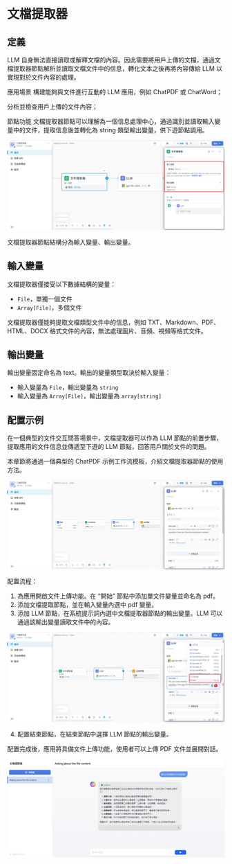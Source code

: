 # 文檔提取器

## 定義

LLM 自身無法直接讀取或解釋文檔的內容。因此需要將用戶上傳的文檔，通過文檔提取器節點解析並讀取文檔文件中的信息，轉化文本之後再將內容傳給 LLM 以實現對於文件內容的處理。

應用場景
構建能夠與文件進行互動的 LLM 應用，例如 ChatPDF 或 ChatWord；

分析並檢查用戶上傳的文件內容；

節點功能
文檔提取器節點可以理解為一個信息處理中心，通過識別並讀取輸入變量中的文件，提取信息後並轉化為 string 類型輸出變量，供下遊節點調用。

![doc-extractor](/工作流程/節點說明/images/doc-extractor.png)

文檔提取器節點結構分為輸入變量、輸出變量。

## 輸入變量

文檔提取器僅接受以下數據結構的變量：

- ```File```，單獨一個文件
- ```Array[File]```，多個文件

文檔提取器僅能夠提取文檔類型文件中的信息，例如 TXT、Markdown、PDF、HTML、DOCX 格式文件的內容，無法處理圖片、音頻、視頻等格式文件。

## 輸出變量

輸出變量固定命名為 text。輸出的變量類型取決於輸入變量：

- 輸入變量為 ```File```，輸出變量為 ```string```
- 輸入變量為 ```Array[File]```，輸出變量為 ```array[string]```

## 配置示例

在一個典型的文件交互問答場景中，文檔提取器可以作為 LLM 節點的前置步驟，提取應用的文件信息並傳遞至下遊的 LLM 節點，回答用戶關於文件的問題。

本章節將通過一個典型的 ChatPDF 示例工作流模板，介紹文檔提取器節點的使用方法。

![Chatpdf-workflow](/工作流程/節點說明/images/Chatpdf-workflow.png)

配置流程：

1. 為應用開啟文件上傳功能。在 “開始” 節點中添加單文件變量並命名為 pdf。
2. 添加文檔提取節點，並在輸入變量內選中 pdf 變量。
3. 添加 LLM 節點，在系統提示詞內選中文檔提取器節點的輸出變量。LLM 可以通過該輸出變量讀取文件中的內容。

![doc-extractor-configure](/工作流程/節點說明/images/doc-extractor-configure.png)

4. 配置結束節點，在結束節點中選擇 LLM 節點的輸出變量。

配置完成後，應用將具備文件上傳功能，使用者可以上傳 PDF 文件並展開對話。

![chat-with-pdf](/工作流程/節點說明/images/chat-with-pdf.png)